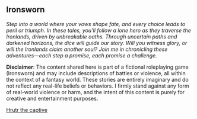 ## Ironsworn

_Step into a world where your vows shape fate, and every choice leads to peril or triumph. In these tales, you'll follow a lone hero as they traverse the Ironlands, driven by unbreakable oaths. Through uncertain paths and darkened horizons, the dice will guide our story. Will you witness glory, or will the Ironlands claim another soul? Join me in chronicling these adventures—each step a promise, each promise a challenge._

**Disclaimer**: The content shared here is part of a fictional roleplaying game (Ironsworn) and may include descriptions of battles or violence, all within the context of a fantasy world. These stories are entirely imaginary and do not reflect any real-life beliefs or behaviors. I firmly stand against any form of real-world violence or harm, and the intent of this content is purely for creative and entertainment purposes.

[Hrutr the captive](sessions/hrutr_captive/session_01.html)
